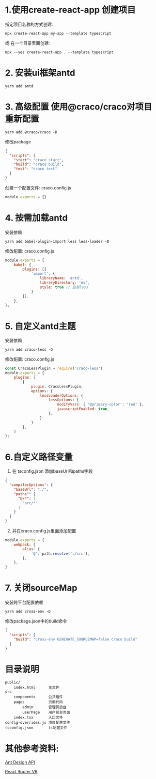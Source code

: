 # 1.使用create-react-app 创建项目

指定项目名称的方式创建:

```shell
npx create-react-app my-app --template typescript
```

或 在一个目录里面创建:

```shell
npx --yes create-react-app . --template typescript
```

# 2. 安装ui框架antd

```shell
yarn add antd
```

# 3. 高级配置 使用@craco/craco对项目重新配置

```shell
yarn add @craco/craco -D
```

修改package

```json
{
  "scripts": {
    "start": "craco start",
    "build": "craco build",
    "test": "craco test"
  }
}
```

创建一个配置文件: craco.config.js

```javascript
module.exports = {}
```

# 4. 按需加载antd

安装依赖

```shell
yarn add babel-plugin-import less less-loader -D
```

修改配置: craco.config.js

```javascript
module.exports = {
    babel: {
        plugins: [[
            'import', {
                libraryName: 'antd',
                libraryDirectory: 'es',
                style: true // 启用less
            }
        ]],
    },
};
```

# 5. 自定义antd主题

安装依赖

```shell
yarn add craco-less -D
```

修改配置: craco.config.js

```javascript
const CracoLessPlugin = require('craco-less')
module.exports = {
    plugins: [
        {
            plugin: CracoLessPlugin,
            options: {
                lessLoaderOptions: {
                    lessOptions: {
                        modifyVars: { '@primary-color': 'red' },
                        javascriptEnabled: true,
                    },
                }
            }
        },
    ]
};
```

# 6.自定义路径变量

1. 在 tsconfig.json 添加baseUrl和paths字段

```json
{
  "compilerOptions": {
    "baseUrl": "./",
    "paths": {
      "@/*": [
        "src/*"
      ]
    }
  }
}
```

2. 并在craco.config.js里面添加配置

```javascript
module.exports = {
    webpack: {
        alias: {
            '@': path.resolve('./src'),
        },
    },
}
```

# 7. 关闭sourceMap

安装跨平台配置依赖

```shell
yarn add cross-env -D
```

修改package.json中的build命令

```json
{
  "scripts": {
    "build": "cross-env GENERATE_SOURCEMAP=false craco build"
  }
}
```

# 目录说明

```text
public/
    index.html      主文件
src
    components      公共组件
    pages           页面代码
        admin       管理员后台
        userPage    用户前台页面
    index.tsx       入口文件
config-overrides.js 项目配置文件
tsconfig.json       ts配置文件
```

# 其他参考资料:

[Ant Design API](https://ant.design/components/overview-cn/)

[React Router V6](https://reactrouter.com/docs/en/v6)
